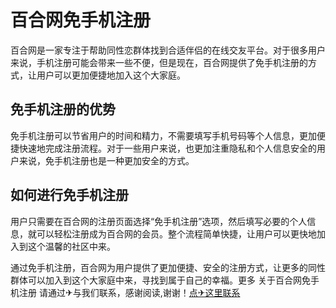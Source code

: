 # 百合网免手机注册

百合网是一家专注于帮助同性恋群体找到合适伴侣的在线交友平台。对于很多用户来说，手机注册可能会带来一些不便，但是现在，百合网提供了免手机注册的方式，让用户可以更加便捷地加入这个大家庭。

## 免手机注册的优势

免手机注册可以节省用户的时间和精力，不需要填写手机号码等个人信息，更加便捷快速地完成注册流程。对于一些用户来说，也更加注重隐私和个人信息安全的用户来说，免手机注册也是一种更加安全的方式。

## 如何进行免手机注册

用户只需要在百合网的注册页面选择“免手机注册”选项，然后填写必要的个人信息，就可以轻松注册成为百合网的会员。整个流程简单快捷，让用户可以更快地加入到这个温馨的社区中来。

通过免手机注册，百合网为用户提供了更加便捷、安全的注册方式，让更多的同性群体可以加入到这个大家庭中来，寻找到属于自己的幸福。更多 关于百合网免手机注册 请通过✈与我们联系，感谢阅读,谢谢！[点✈这里联系](https://b.k02.cc)